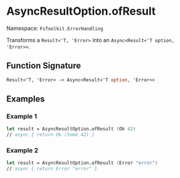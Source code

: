 # AsyncResultOption.ofResult

Namespace: `FsToolkit.ErrorHandling`

Transforms a `Result<'T, 'Error>` into an `Async<Result<'T option, 'Error>>`.

## Function Signature

```fsharp
Result<'T, 'Error> -> Async<Result<'T option, 'Error>>
```

## Examples

### Example 1

```fsharp
let result = AsyncResultOption.ofResult (Ok 42)
// async { return Ok (Some 42) }
```

### Example 2

```fsharp
let result = AsyncResultOption.ofResult (Error "error")
// async { return Error "error" }
```
